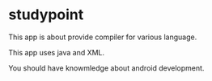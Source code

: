 # studypoint

This app is about provide compiler for various language. 

This app uses java and XML. 


You should have knowmledge about android development.

